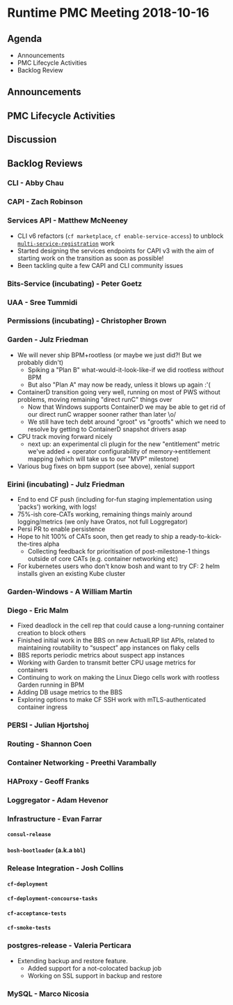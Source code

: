 # Runtime PMC Meeting 2018-10-16

## Agenda

* Announcements
* PMC Lifecycle Activities
* Backlog Review


## Announcements


## PMC Lifecycle Activities


## Discussion


## Backlog Reviews

### CLI - Abby Chau


### CAPI - Zach Robinson


### Services API - Matthew McNeeney

* CLI v6 refactors (`cf marketplace`, `cf enable-service-access`) to unblock [`multi-service-registration`](https://docs.google.com/document/d/1_OBnFCsL3ru43PEXocsCc3EuGaM0YLHjr0iAoXnakt4/edit) work
* Started designing the services endpoints for CAPI v3 with the aim of starting work on the transition as soon as possible! 
* Been tackling quite a few CAPI and CLI community issues

### Bits-Service (incubating) - Peter Goetz


### UAA - Sree Tummidi


### Permissions (incubating) - Christopher Brown


### Garden - Julz Friedman

 - We will never ship BPM+rootless (or maybe we just did?! But we probably didn't)
   - Spiking a "Plan B" what-would-it-look-like-if we did rootless *without* BPM
   - But also "Plan A" may now be ready, unless it blows up again :'(
 - ContainerD transition going very well, running on most of PWS without problems, moving remaining "direct runC" things over
   - Now that Windows supports ContainerD we may be able to get rid of our direct runC wrapper sooner rather than later \o/
   - We still have tech debt around "groot" vs "grootfs" which we need to resolve by getting to ContainerD snapshot drivers asap
 - CPU track moving forward nicely
   - next up: an experimental cli plugin for the new "entitlement" metric we've added + operator configurability of memory->entitlement mapping (which will take us to our "MVP" milestone)
 - Various bug fixes on bpm support (see above), xenial support

### Eirini (incubating) - Julz Friedman

 - End to end CF push (including for-fun staging implementation using 'packs') working, with logs!
 - 75%-ish core-CATs working, remaining things mainly around logging/metrics (we only have Oratos, not full Loggregator)
 - Persi PR to enable persistence
 - Hope to hit 100% of CATs soon, then get ready to ship a ready-to-kick-the-tires alpha
   - Collecting feedback for prioritisation of post-milestone-1 things outside of core CATs (e.g. container networking etc)
 - For kubernetes users who don't know bosh and want to try CF: 2 helm installs given an existing Kube cluster

### Garden-Windows - A William Martin


### Diego - Eric Malm

- Fixed deadlock in the cell rep that could cause a long-running container creation to block others
- Finished initial work in the BBS on new ActualLRP list APIs, related to maintaining routability to “suspect” app instances on flaky cells
- BBS reports periodic metrics about suspect app instances
- Working with Garden to transmit better CPU usage metrics for containers
- Continuing to work on making the Linux Diego cells work with rootless Garden running in BPM
- Adding DB usage metrics to the BBS
- Exploring options to make CF SSH work with mTLS-authenticated container ingress


### PERSI - Julian Hjortshoj


### Routing - Shannon Coen


### Container Networking - Preethi Varambally


### HAProxy - Geoff Franks


### Loggregator - Adam Hevenor


### Infrastructure - Evan Farrar

#### `consul-release`


#### `bosh-bootloader` (a.k.a `bbl`)


### Release Integration - Josh Collins

#### `cf-deployment`


#### `cf-deployment-concourse-tasks`


#### `cf-acceptance-tests`


#### `cf-smoke-tests`


### postgres-release - Valeria Perticara
- Extending backup and restore feature.
  - Added support for a not-colocated backup job
  - Working on SSL support in backup and restore

### MySQL - Marco Nicosia


